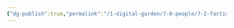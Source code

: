 ```yaml
---
{"dg-publish":true,"permalink":"/1-digital-garden/7-0-people/7-2-factions/7-5-gryffindor-house/"}
---
```


